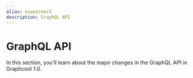 ```yaml
---
alias: eiwuezeec3
description: GraphQL API
---
```


# GraphQL API

In this section, you'll learn about the major changes in the GraphQL API in Graphcool 1.0.